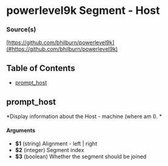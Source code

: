 # powerlevel9k Segment - Host


### Source(s)

[https://github.com/bhilburn/powerlevel9k](#https://github.com/bhilburn/powerlevel9k)


## Table of Contents

- [prompt_host](#prompt_host)

## prompt_host
*Display information about the Host - machine (where am I). *

#### Arguments

- **$1** (string) Alignment - left | right
- **$2** (integer) Segment index
- **$3** (boolean) Whether the segment should be joined


